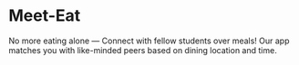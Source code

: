# Meet-Eat
No more eating alone — Connect with fellow students over meals! Our app matches you with like-minded peers based on dining location and time.
